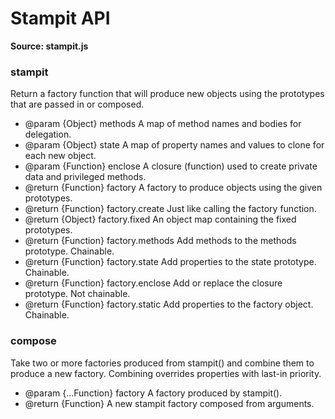 # Stampit API #

**Source: stampit.js**

### stampit ###

Return a factory function that will produce new objects using the
prototypes that are passed in or composed.

* @param {Object} methods A map of method names and bodies for delegation.
* @param {Object} state A map of property names and values to clone for each new object.
* @param {Function} enclose A closure (function) used to create private data and privileged methods.
* @return {Function} factory A factory to produce objects using the given prototypes.
* @return {Function} factory.create Just like calling the factory function.
* @return {Object} factory.fixed An object map containing the fixed prototypes.
* @return {Function} factory.methods Add methods to the methods prototype. Chainable.
* @return {Function} factory.state Add properties to the state prototype. Chainable.
* @return {Function} factory.enclose Add or replace the closure prototype. Not chainable.
* @return {Function} factory.static Add properties to the factory object. Chainable.

### compose ###

Take two or more factories produced from stampit() and
combine them to produce a new factory. Combining overrides
properties with last-in priority.

* @param {...Function} factory A factory produced by stampit().
* @return {Function} A new stampit factory composed from arguments.
